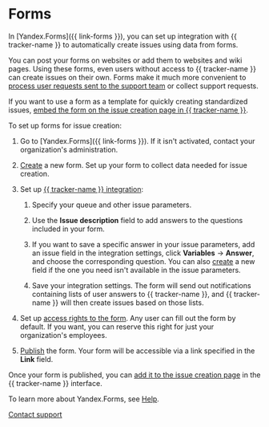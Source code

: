 # Forms

In [Yandex.Forms]({{ link-forms }}), you can set up integration with {{ tracker-name }} to automatically create issues using data from forms.

You can post your forms on websites or add them to websites and wiki pages. Using these forms, even users without access to {{ tracker-name }} can create issues on their own. Forms make it much more convenient to [process user requests sent to the support team](../support-process.md#form) or collect support requests.

If you want to use a form as a template for quickly creating standardized issues, [embed the form on the issue creation page in {{ tracker-name }}](attach-form.md).

To set up forms for issue creation:

1. Go to [Yandex.Forms]({{ link-forms }}). If it isn't activated, contact your organization's administration.

1. [Create](https://yandex.com/support/connect-forms/common/new-form.html) a new form.
Set up your form to collect data needed for issue creation.

1. Set up [{{ tracker-name }} integration](https://yandex.com/support/connect-forms/common/notifications.html#notifications__section_rvr_4jc_tbb):

    1. Specify your queue and other issue parameters.

    2. Use the **Issue description** field to add answers to the questions included in your form.

    3. If you want to save a specific answer in your issue parameters, add an issue field in the integration settings, click **Variables** → **Answer**, and choose the corresponding question.
You can also [create](../user/create-param.md) a new field if the one you need isn't available in the issue parameters.

    1. Save your integration settings.
The form will send out notifications containing lists of user answers to {{ tracker-name }}, and {{ tracker-name }} will then create issues based on those lists.



1. Set up [access rights to the form](https://yandex.com/support/connect-forms/common/publish.html#publish__section_wzm_g1n_xcb).
Any user can fill out the form by default. If you want, you can reserve this right for just your organization's employees.

1. [Publish](https://yandex.com/support/connect-forms/common/publish.html#publish__section_lmk_gvb_tbb) the form. Your form will be accessible via a link specified in the **Link** field.

Once your form is published, you can [add it to the issue creation page](../manager/attach-form.md) in the {{ tracker-name }} interface.

To learn more about Yandex.Forms, see [Help](https://yandex.com/support/connect-forms/).


[Contact support](../troubleshooting.md)

